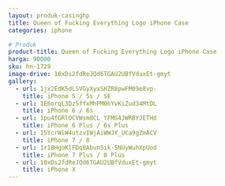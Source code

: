 ```yaml
---
layout: produk-casinghp
title: Queen of Fucking Everything Logo iPhone Case
categories: iphone

# Produk
product-title: Queen of Fucking Everything Logo iPhone Case
harga: 90000
sku: hn-1729
image-drive: 10xDs2fdReJQd6TGAU2UBfVduxEt-gmyt
gallery:
  - url: 1jx2EdK5dLSVGyXyxSHZR8pwFM09e8vp-
    title: iPhone 5 / 5s / SE
  - url: 1E6orqL3Dz5ffxMhPMOhYvKiZud34MtDL
    title: iPhone 6 / 6s
  - url: 1pu4fGRlOCVWsm8CL_YFMG4JWRBYJETHd
    title: iPhone 6 Plus / 6s Plus
  - url: 15YcrWlW4utzvIWjAiWWJY_UCa9gZmACV
    title: iPhone 7 / 8
  - url: 1r18HgoKlFDq8AbunSik-SNUyWuhXpUod
    title: iPhone 7 Plus / 8 Plus
  - url: 10xDs2fdReJQd6TGAU2UBfVduxEt-gmyt
    title: iPhone X
---
```

